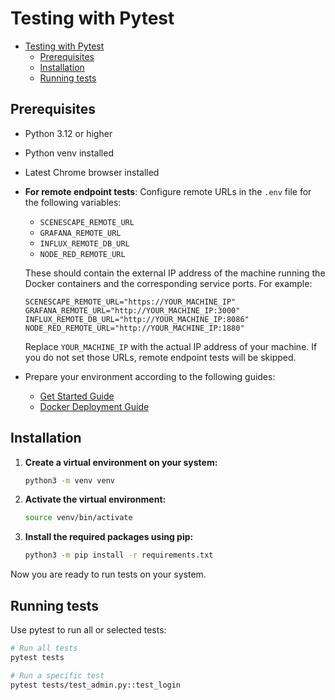 <!--
# SPDX-FileCopyrightText: (C) 2025 Intel Corporation
# SPDX-License-Identifier: LicenseRef-Intel-Edge-Software
# This file is licensed under the Limited Edge Software Distribution License Agreement.
-->

# Testing with Pytest

- [Testing with Pytest](#testing-with-pytest)
    - [Prerequisites](#prerequisites)
    - [Installation](#installation)
    - [Running tests](#running-tests)

## Prerequisites

- Python 3.12 or higher
- Python venv installed
- Latest Chrome browser installed
- **For remote endpoint tests**: Configure remote URLs in the `.env` file for the following variables:
  - `SCENESCAPE_REMOTE_URL`
  - `GRAFANA_REMOTE_URL`
  - `INFLUX_REMOTE_DB_URL`
  - `NODE_RED_REMOTE_URL`
  
  These should contain the external IP address of the machine running the Docker containers and the corresponding service ports. For example:
  ```
  SCENESCAPE_REMOTE_URL="https://YOUR_MACHINE_IP"
  GRAFANA_REMOTE_URL="http://YOUR_MACHINE_IP:3000"
  INFLUX_REMOTE_DB_URL="http://YOUR_MACHINE_IP:8086"
  NODE_RED_REMOTE_URL="http://YOUR_MACHINE_IP:1880"
  ```
  
  Replace `YOUR_MACHINE_IP` with the actual IP address of your machine. If you do not set those URLs, remote endpoint tests will be skipped.

- Prepare your environment according to the following guides:
  - [Get Started Guide](https://github.com/open-edge-platform/edge-ai-suites/blob/main/metro-ai-suite/smart-intersection/docs/user-guide/get-started.md)
  - [Docker Deployment Guide](https://github.com/open-edge-platform/edge-ai-suites/blob/main/metro-ai-suite/smart-intersection/docs/user-guide/how-to-deploy-docker.md)

## Installation

1. **Create a virtual environment on your system:**

   ```bash
   python3 -m venv venv
   ```

2. **Activate the virtual environment:**

   ```bash
   source venv/bin/activate
   ```

3. **Install the required packages using pip:**

   ```bash
   python3 -m pip install -r requirements.txt
   ```

Now you are ready to run tests on your system. 

## Running tests

Use pytest to run all or selected tests:

```bash
# Run all tests
pytest tests

# Run a specific test
pytest tests/test_admin.py::test_login
```
